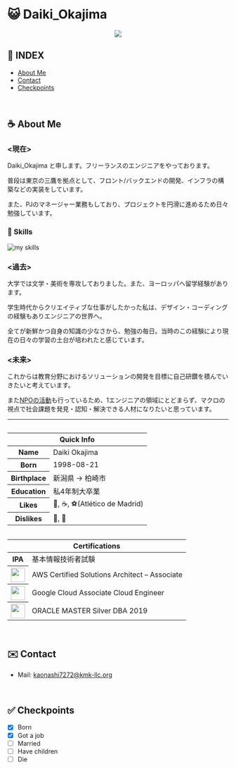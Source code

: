 # 😺 Daiki_Okajima

<div style="display: flex; flex-direction: column; align-items: center;">
  <img src="https://github-profile-summary-cards.vercel.app/api/cards/profile-details?username=kaonashi72&theme=github_dark" />
</div>

## 📗 INDEX

* [About Me](#%EF%B8%8F-about-me)
* [Contact](#%EF%B8%8F-contact)
* [Checkpoints](#-checkpoints)

<br>

## ☕️ About Me

### <現在>
Daiki_Okajima と申します。フリーランスのエンジニアをやっております。

普段は東京の三鷹を拠点として、フロント/バックエンドの開発、インフラの構築などの実装をしています。

また、PJのマネージャー業務もしており、プロジェクトを円滑に進めるため日々勉強しています。

<div align="left"> 

### 🌱 Skills
<img alt="my skills" src="https://skillicons.dev/icons?theme=dark&perline=7&i=html,css,js,ts,react,php,figma,python,fastapi,go,docker,aws,googlecloud" />

<br>

### <過去>

大学では文学・美術を専攻しておりました。また、ヨーロッパへ留学経験があります。

学生時代からクリエイティブな仕事がしたかった私は、デザイン・コーディングの経験もありエンジニアの世界へ。

全てが新鮮かつ自身の知識の少なさから、勉強の毎日。当時のこの経験により現在の日々の学習の土台が培われたと感じています。

### <未来>

これからは教育分野におけるソリューションの開発を目標に自己研鑽を積んでいきたいと考えています。

また[NPOの活動](https://unippo.jp/)も行っているため、1エンジニアの領域にとどまらず、マクロの視点で社会課題を発見・認知・解決できる人材になりたいと思っています。

---
<div style="overflow: hidden;">
  <table style="float: left; margin-right: 20px;">
    <thead>
      <tr>
        <th colspan="2">Quick Info</th>
      </tr>
    </thead>
    <tbody>
      <tr><th scope='row'>Name</th><td>Daiki Okajima</td></tr>
      <tr><th scope='row'>Born</th><td><time datetime="1998-08-21 10:00">1998-08-21</time></td></tr>
      <tr><th scope='row'>Birthplace</th><td>新潟県 -> 柏崎市</td></tr>
      <tr><th scope='row'>Education</th><td>私4年制大卒業</td></tr>
      <tr><th scope='row'>Likes</th><td>📕, ☕, ⚽️(Atlético de Madrid)</td></tr>
      <tr><th scope='row'>Dislikes</th><td>🍅, 🐛</td></tr>
    </tbody>
  </table>


  <table style="float: left;">
    <thead>
      <tr>
        <th colspan="2">Certifications</th>
      </tr>
    </thead>
    <tbody>
      <tr><th scope='row'>IPA</th><td>基本情報技術者試験</td></tr>
      <tr><th scope='row'><img src="https://github.com/user-attachments/assets/4a1c152b-5508-4b94-a7f3-24d979ab182b" width="32" height="32"/></th><td>AWS Certified Solutions Architect – Associate</td></tr>
      <tr><th scope='row'><img src="https://github.com/user-attachments/assets/289c6d1c-9c5a-4e76-b23a-724bdf12ff7d" width="32" height="32"/></th><td>Google Cloud Associate Cloud Engineer</td></tr>
      <tr><th scope='row'><img src="https://github.com/user-attachments/assets/e53264b5-9dbc-4d5e-abd5-6c96ebf5a1b6" width="32" height="32"/></th><td>ORACLE MASTER Silver DBA 2019</td></tr>
    </tbody>
  </table>
</div>

<br>

## ✉️ Contact
- Mail: kaonashi7272@kmk-llc.org

<br>

## ✅ Checkpoints

- [x] Born
- [x] Got a job
- [ ] Married
- [ ] Have children
- [ ] Die
